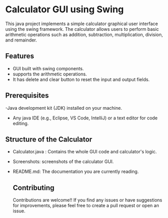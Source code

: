 # Calculator GUI using Swing
This java project implements a simple calculator graphical user interface using the swing framework. The calculator allows users to perform basic arithmetic operations such as addition, subtraction, multiplication, division, and remainder. 

## Features
- GUI built with swing components.
- supports the arithmetic operations.
- It has delete and clear button to reset the input and output fields.

## Prerequisites
-Java development kit (JDK) installed on your machine.
- Any java IDE (e.g., Eclipse, VS Code, IntelliJ) or a text editor for code editing.

## Structure of the Calculator
- Calculator.java : Contains the whole GUI code and calculator's logic.
- Screenshots: screenshots of the calculator GUI.
- README.md: The documentation you are currently reading.

  ## Contributing
  Contributions are welcome!! If you find any issues or have suggestions for improvements, please feel free to create a pull request or open an issue.

